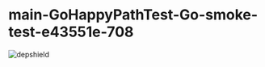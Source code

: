 # main-GoHappyPathTest-Go-smoke-test-e43551e-708

![depshield](https://depshield.sonatype.org/badges/depshield-prod/main-GoHappyPathTest-Go-smoke-test-e43551e-708/depshield.svg)